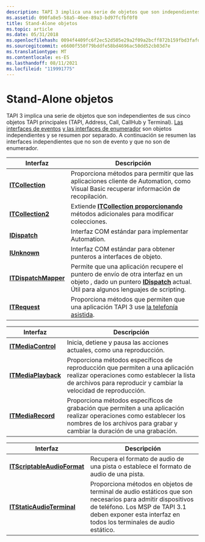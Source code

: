 ```yaml
---
description: TAPI 3 implica una serie de objetos que son independientes de sus cinco objetos TAPI principales (TAPI, Address, Call, CallHub y Terminal).
ms.assetid: 090fa8e5-58a5-46ee-89a3-bd97fcfbf0f0
title: Stand-Alone objetos
ms.topic: article
ms.date: 05/31/2018
ms.openlocfilehash: 0094f4409fc6f2ec52d505e29a2f09a2bcff872b159fbd3fafdf7c4ec56f8861
ms.sourcegitcommit: e6600f550f79bddfe58bd4696ac50dd52cb03d7e
ms.translationtype: MT
ms.contentlocale: es-ES
ms.lasthandoff: 08/11/2021
ms.locfileid: "119991775"
---
```

# <a name="stand-alone-objects"></a>Stand-Alone objetos

TAPI 3 implica una serie de objetos que son independientes de sus cinco objetos TAPI principales (TAPI, Address, Call, CallHub y Terminal). [Las interfaces de eventos](./event-interfaces.md) [y las interfaces de enumerador](enumerator-interfaces.md) son objetos independientes y se resumen por separado. A continuación se resumen las interfaces independientes que no son de evento y que no son de enumerador.



| Interfaz                                             | Descripción                                                                                                                                                                                                   |
|-------------------------------------------------------|---------------------------------------------------------------------------------------------------------------------------------------------------------------------------------------------------------------|
| [**ITCollection**](/windows/desktop/api/tapi3if/nn-tapi3if-itcollection)                  | Proporciona métodos para permitir que las aplicaciones cliente de Automation, como Visual Basic recuperar información de recopilación.                                                                                             |
| [**ITCollection2**](/windows/desktop/api/Tapi3if/nn-tapi3if-itcollection2)                | Extiende [**ITCollection proporcionando**](/windows/desktop/api/tapi3if/nn-tapi3if-itcollection) métodos adicionales para modificar colecciones.                                                                                                       |
| [**IDispatch**](/previous-versions/windows/desktop/automat/implementing-the-idispatch-interface) | Interfaz COM estándar para implementar Automation.                                                                                                                                                           |
| [**IUnknown**](/windows/win32/api/unknwn/nn-unknwn-iunknown)                         | Interfaz COM estándar para obtener punteros a interfaces de objeto.                                                                                                                                             |
| [**ITDispatchMapper**](/windows/desktop/api/tapi3if/nn-tapi3if-itdispatchmapper)          | Permite que una aplicación recupere el puntero de envío de otra interfaz en un objeto , dado un puntero [**IDispatch**](/previous-versions/windows/desktop/automat/implementing-the-idispatch-interface) actual. Útil para algunos lenguajes de scripting. |
| [**ITRequest**](/windows/desktop/api/tapi3if/nn-tapi3if-itrequest)                        | Proporciona métodos que permiten que una aplicación TAPI 3 use [la telefonía asistida](assisted-telephony-overview.md).                                                                                                |



 



| Interfaz                                  | Descripción                                                                                                                                                                |
|--------------------------------------------|----------------------------------------------------------------------------------------------------------------------------------------------------------------------------|
| [**ITMediaControl**](/windows/desktop/api/tapi3if/nn-tapi3if-itmediacontrol)   | Inicia, detiene y pausa las acciones actuales, como una reproducción.                                                                                                             |
| [**ITMediaPlayback**](/windows/desktop/api/tapi3if/nn-tapi3if-itmediaplayback) | Proporciona métodos específicos de reproducción que permiten a una aplicación realizar operaciones como establecer la lista de archivos para reproducir y cambiar la velocidad de reproducción.              |
| [**ITMediaRecord**](/windows/desktop/api/tapi3if/nn-tapi3if-itmediarecord)     | Proporciona métodos específicos de grabación que permiten a una aplicación realizar operaciones como establecer los nombres de los archivos para grabar y cambiar la duración de una grabación. |



 



| Interfaz                                                  | Descripción                                                                                                                                                         |
|------------------------------------------------------------|---------------------------------------------------------------------------------------------------------------------------------------------------------------------|
| [**ITScriptableAudioFormat**](/windows/desktop/api/tapi3if/nn-tapi3if-itscriptableaudioformat) | Recupera el formato de audio de una pista o establece el formato de audio de una pista.                                                                                             |
| [**ITStaticAudioTerminal**](/windows/desktop/api/tapi3if/nn-tapi3if-itstaticaudioterminal)     | Proporciona métodos en objetos de terminal de audio estáticos que son necesarios para admitir dispositivos de teléfono. Los MSP de TAPI 3.1 deben exponer esta interfaz en todos los terminales de audio estático. |



 

 

 
